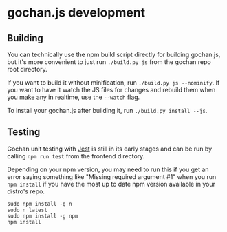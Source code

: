 # gochan.js development

## Building
You can technically use the npm build script directly for building gochan.js, but it's more convenient to just run `./build.py js` from the gochan repo root directory.

If you want to build it without minification, run `./build.py js --nominify`. If you want to have it watch the JS files for changes and rebuild them when you make any in realtime, use the `--watch` flag.

To install your gochan.js after building it, run `./build.py install --js`.

## Testing
Gochan unit testing with [Jest](https://jestjs.io) is still in its early stages and can be run by calling `npm run test` from the frontend directory.

Depending on your npm version, you may need to run this if you get an error saying something like "Missing required argument #1" when you run `npm install` if you have the most up to date npm version available in your distro's repo.
```
sudo npm install -g n
sudo n latest
sudo npm install -g npm
npm install
```